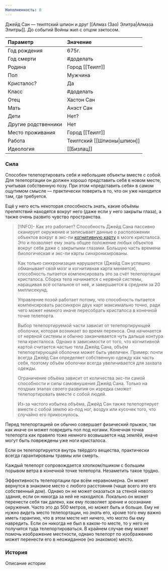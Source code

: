 ```yaml
---
Наполненность: 0
---
```

Джейд Сан — теилтский шпион и друг [[Алмаз (Зао) Элитра|Алмаза Элитры]]. До событий Войны жил с отцом зэктосом.

| Параметр            | Значение                    |
| :------------------ | :-------------------------- |
| Год рождения        | 675г.                       |
| Год смерти          | #доделать                   |
| Родина              | Город [[Теилт]]             |
| Пол                 | Мужчина                     |
| Кристалос?          | Да                          |
| Класс               | #доделать                   |
| Отец                | Хастон Сан                  |
| Мать                | Анэст Сан                   |
| Дети                | Нет?                        |
| Другие родственники | Нет                         |
| Место проживания    | Город [[Теилт]]             |
| Работа              | Теилтский [[Шпионы\|шпион]] |
| Идеология           | [[Бизлац]]                  |

### Сила
Способен телепортировать себя и небольшие объекты вместе с собой. Для телепортации он должен хорошо представить себя в новом месте, учитывая собственную позу. При этом «представить себя» в самом ощутимом смысле — практически поверить в то, что он уже находится там, где требуется.

Ещё у него есть некоторая способность знать, какие объёмы препятствий находятся вокруг него (даже если у него закрыты глаза), а также очень развито чувство пространства.

>[!INFO]- Как это работает?
>Способность Джейд Сана пассивно сканирует окружение и записывает данные о расположении объектов вокруг в экс-пи [когнитивную карту](https://ru.wikipedia.org/wiki/%D0%9A%D0%BE%D0%B3%D0%BD%D0%B8%D1%82%D0%B8%D0%B2%D0%BD%D0%B0%D1%8F_%D0%BA%D0%B0%D1%80%D1%82%D0%B0) в мозге кристалоса. Это и позволяет ему знать общее положение любых объектов вокруг себя даже с закрытыми глазами. Большую часть времени биологическая и экс-пи карты синхронизированы.
>
>Как только синхронизация нарушается (Джейд Сан успешно обманывает свой мозг и когнитивная карта меняется), способность пытается компенсировать это за счёт телепортации кристалоса. Сборка тела начинается с нервной системы, наращивая всё остальное от неё, и завершается в среднем за 20 миллисекунд.
>
>Управление позой работает потому, что способность пытается компенсировать рассинхрон двух карт максимально точно, ради чего может немного иначе пересобрать кристалоса в конечной точке телепорта.
>
>Выбор телепортируемой части зависит от телепортирующей оболочки, которая возникает во время переноса. Она начинается от нервной системы и обычно заканчивается чуть дальше контура тела кристалоса. Однако в зависимости от того, что когнитивной картой считается частью тела Джейд Сана, объём телепортирующей оболочки может быть увеличен. Пример: почти всегда Джейд Сан определяет собственную одежду как часть себя, поэтому объём оболочки всегда увеличивается для захвата одежды.
>
>Ограничение объёма зависит от количества экс-пи самой способности и силы самовнушения Джейд Сана. Только на поздних этапах своего развития он изредка сможет телепортировать вместе с собой людей.
>
>Из-за частого избытка объёма, Джейд Сан также телепортирует вместе с собой землю из-под ног, воздух или кусочек того, что случайно его прикоснулось.

Перед телепортацией он обычно совершает физический прыжок, так как иначе он может повредить пол под ногами. Конечная точка телепорта как правило тоже немного возвышается над землёй, иначе могут быть повреждены уже ноги кристалоса.

Если он телепортируется внутрь твёрдого вещества, практически всегда гарантированы травмы или смерть.

Каждый телепорт сопровождается хлопком/пшиком с большим порывом ветра в конечной точке телепорта. Незаметить такое трудно.

Эффективность телепортации при всём неравномерна. Он может вернутся в знакомое место с любого расстояния (чаще всего это его собственный дом). Однако он не может оказаться за стеной нового здания, если он никогда за ней не находился. Локально он может перенести себя так далеко, как ему позволяет зрение и осознание окружения. Часто это до 500 метров, но может быть и больше. Ему не нужно *видеть* место телепортации, но *знать* его, кроме того ему важно иметь гарантию, что в этом месте нет ничего, что могло бы ему навредить. Если он никогда не был в каком-то месте, то у него не получится туда телепортироваться. В крайнем случае ему может помочь изображение местности, однако телепорт по изображению может перенести его в неожиданное (но знакомое) место.

### История
Описание истории